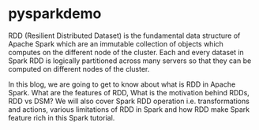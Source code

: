 # pysparkdemo
RDD (Resilient Distributed Dataset) is the fundamental data structure of Apache Spark which are an immutable collection of objects which computes on the different node of the cluster. Each and every dataset in Spark RDD is logically partitioned across many servers so that they can be computed on different nodes of the cluster.

In this blog, we are going to get to know about what is RDD in Apache Spark. What are the features of RDD, What is the motivation behind RDDs, RDD vs DSM? We will also cover Spark RDD operation i.e. transformations and actions, various limitations of RDD in Spark and how RDD make Spark feature rich in this Spark tutorial. 
